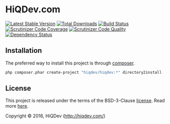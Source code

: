 HiQDev.com
==========

[![Latest Stable Version](https://poser.pugx.org/hiqdev/hiqdev/v/stable)](https://packagist.org/packages/hiqdev/hiqdev)
[![Total Downloads](https://poser.pugx.org/hiqdev/hiqdev/downloads)](https://packagist.org/packages/hiqdev/hiqdev)
[![Build Status](https://img.shields.io/travis/hiqdev/hiqdev.svg)](https://travis-ci.org/hiqdev/hiqdev)
[![Scrutinizer Code Coverage](https://img.shields.io/scrutinizer/coverage/g/hiqdev/hiqdev.svg)](https://scrutinizer-ci.com/g/hiqdev/hiqdev/)
[![Scrutinizer Code Quality](https://img.shields.io/scrutinizer/g/hiqdev/hiqdev.svg)](https://scrutinizer-ci.com/g/hiqdev/hiqdev/)
[![Dependency Status](https://www.versioneye.com/php/hiqdev:hiqdev/dev-master/badge.svg)](https://www.versioneye.com/php/hiqdev:hiqdev/dev-master)

## Installation

The preferred way to install this project is through [composer](http://getcomposer.org/download/).

```sh
php composer.phar create-project "hiqdev/hiqdev:*" directory2install
```

## License

This project is released under the terms of the BSD-3-Clause [license](LICENSE).
Read more [here](http://choosealicense.com/licenses/bsd-3-clause).

Copyright © 2016, HiQDev (http://hiqdev.com/)
